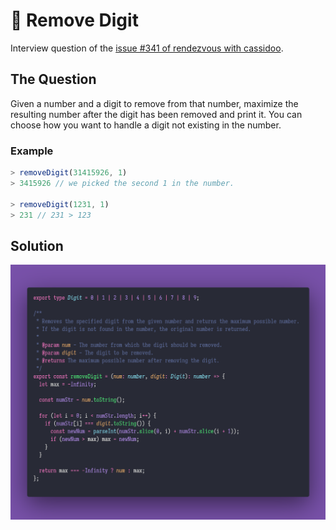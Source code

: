 # 📠 Remove Digit

Interview question of the [issue #341 of rendezvous with cassidoo](https://buttondown.email/cassidoo/archive/the-potential-for-greatness-lives-within-each-of/).

## The Question

Given a number and a digit to remove from that number, maximize the resulting number after the
digit has been removed and print it. You can choose how you want to handle a digit not existing in
the number.

### Example

```js
> removeDigit(31415926, 1)
> 3415926 // we picked the second 1 in the number.

> removeDigit(1231, 1)
> 231 // 231 > 123
```

## Solution

![Code Polaroid](./code-screenshot.png)
